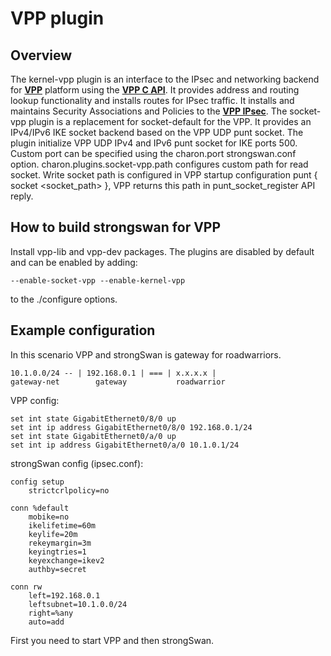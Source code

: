 # VPP plugin #

## Overview ##
The kernel-vpp plugin is an interface to the IPsec and networking backend for [**VPP**](https://wiki.fd.io/view/VPPhttps://wiki.fd.io/view/VPP) platform using the [**VPP C API**](https://wiki.fd.io/view/VPP/How_To_Use_The_C_API). It provides address and routing lookup functionality and installs routes for IPsec traffic. It installs and maintains Security Associations and Policies to the [**VPP IPsec**](https://wiki.fd.io/view/VPP/IPSec_and_IKEv2#IPSec).
The socket-vpp plugin is a replacement for socket-default for the VPP. It provides an IPv4/IPv6 IKE socket backend based on the VPP UDP punt socket. The plugin initialize VPP UDP IPv4 and IPv6 punt socket for IKE ports 500. Custom port can be specified using the charon.port strongswan.conf option. charon.plugins.socket-vpp.path configures custom path for read socket. Write socket path is configured in VPP startup configuration punt { socket <socket_path> }, VPP returns this path in punt_socket_register API reply.

## How to build strongswan for VPP ##
Install vpp-lib and vpp-dev packages. The plugins are disabled by default and can be enabled by adding:

    --enable-socket-vpp --enable-kernel-vpp

to the ./configure options.

## Example configuration ##
In this scenario VPP and strongSwan is gateway for roadwarriors.

    10.1.0.0/24 -- | 192.168.0.1 | === | x.x.x.x |
    gateway-net        gateway           roadwarrior

VPP config:

    set int state GigabitEthernet0/8/0 up
    set int ip address GigabitEthernet0/8/0 192.168.0.1/24
    set int state GigabitEthernet0/a/0 up
    set int ip address GigabitEthernet0/a/0 10.1.0.1/24

strongSwan config (ipsec.conf):

    config setup
        strictcrlpolicy=no
    
    conn %default
        mobike=no
        ikelifetime=60m
        keylife=20m
        rekeymargin=3m
        keyingtries=1
        keyexchange=ikev2
        authby=secret
    
    conn rw
        left=192.168.0.1
        leftsubnet=10.1.0.0/24
        right=%any
        auto=add

First you need to start VPP and then strongSwan.

